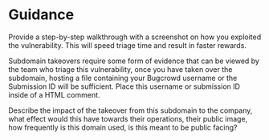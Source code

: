 # Guidance

Provide a step-by-step walkthrough with a screenshot on how you exploited the vulnerability. This will speed triage time and result in faster rewards.

Subdomain takeovers require some form of evidence that can be viewed by the team who triage this vulnerability, once you have taken over the subdomain, hosting a file containing your Bugcrowd username or the Submission ID will be sufficient. Place this username or submission ID inside of a HTML comment.

Describe the impact of the takeover from this subdomain to the company, what effect would this have towards their operations, their public image, how frequently is this domain used, is this meant to be public facing?
